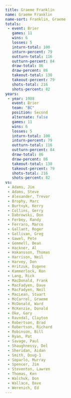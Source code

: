 ```yaml
---
title: Graeme Franklin
name: Graeme Franklin
name-sort: Franklin, Graeme
totals:
 - event: Brier
   games: 11
   wins: 6
   losses: 5
   inturn-total: 100
   inturn-percent: 79
   outturn-total: 116
   outturn-percent: 84
   draw-total: 86
   draw-percent: 86
   takeout-total: 130
   takeout-percent: 79
   shots-total: 216
   shots-percent: 82
years:
 - year: 1988
   event: Brier
   team: "BC"
   position: Second
   alternate: false
   games: 11
   wins: 6
   losses: 5
   inturn-total: 100
   inturn-percent: 79
   outturn-total: 116
   outturn-percent: 84
   draw-total: 86
   draw-percent: 86
   takeout-total: 130
   takeout-percent: 79
   shots-total: 216
   shots-percent: 82
vs:
 - Adams, Jim
 - Adams, Steve
 - Alexander, Trevor
 - Brophy, Marc
 - Burtnyk, Kerry
 - Collins, Gerry
 - Dabrowski, Don
 - Ferbey, Randy
 - Ferraro, Marco
 - Gallant, Roger
 - Gallivan, Greg
 - Gawel, Pete
 - Gemmell, Dean
 - Hackner, Al
 - Hakansson, Thomas
 - Harrison, Neil
 - Harvey, Don
 - Hritzuk, Eugene
 - Kammerlock, Ron
 - Lang, Rick
 - MacDonald, Frank
 - MacFadyen, Dave
 - MacFadyen, Neil
 - MacLean, Stuart
 - McCarrel, Graeme
 - McDonald, Ward
 - McKenzie, Donald
 - Oke, Gary
 - Ravndal, Clayton
 - Robertson, Brad
 - Robertson, Richard
 - Robinson, Bill
 - Ryan, Pat
 - Savage, Paul
 - Shaughnessy, Del
 - Sheridan, Aidan
 - Smith, Doug-1
 - Soparlo, Murray
 - Spencer, Jim
 - Steventon, Lawren
 - Thomas, Ken
 - Walchuk, Don
 - Wallace, Dave
 - Werenich, Ed
---
```

